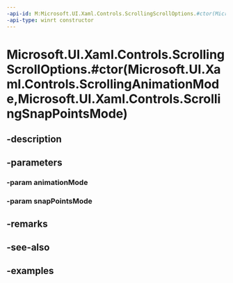 ```yaml
---
-api-id: M:Microsoft.UI.Xaml.Controls.ScrollingScrollOptions.#ctor(Microsoft.UI.Xaml.Controls.ScrollingAnimationMode,Microsoft.UI.Xaml.Controls.ScrollingSnapPointsMode)
-api-type: winrt constructor
---
```


# Microsoft.UI.Xaml.Controls.ScrollingScrollOptions.#ctor(Microsoft.UI.Xaml.Controls.ScrollingAnimationMode,Microsoft.UI.Xaml.Controls.ScrollingSnapPointsMode)

<!--
public ScrollingScrollOptions (Microsoft.UI.Xaml.Controls.ScrollingAnimationMode animationMode, Microsoft.UI.Xaml.Controls.ScrollingSnapPointsMode snapPointsMode);
-->


## -description

## -parameters

### -param animationMode

### -param snapPointsMode

## -remarks

## -see-also

## -examples


